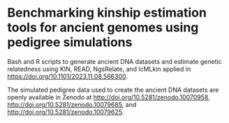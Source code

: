 # Benchmarking kinship estimation tools for ancient genomes using pedigree simulations
Bash and R scripts to generate ancient DNA datasets and estimate genetic relatedness using KIN, READ, NgsRelate, and lcMLkin applied in https://doi.org/10.1101/2023.11.08.566300.

The simulated pedigree data used to create the ancient DNA datasets are openly available in Zenodo at http://doi.org/10.5281/zenodo.10070958, http://doi.org/10.5281/zenodo.10079685, and http://doi.org/10.5281/zenodo.10079625.
